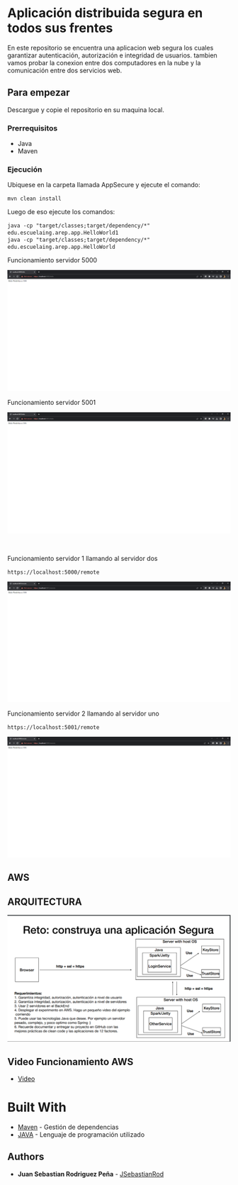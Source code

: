 # Aplicación distribuida segura en todos sus frentes

En este repositorio se encuentra una aplicacion web segura los cuales garantizar autenticación, autorización e integridad de usuarios. tambien vamos probar la conexion entre dos computadores en la nube y la comunicación entre dos servicios web.
## Para empezar

Descargue y copie el repositorio en su maquina local.

### Prerrequisitos

- Java
- Maven

### Ejecución

Ubiquese en la carpeta llamada AppSecure y ejecute el comando:


```
mvn clean install
```

Luego de eso ejecute los comandos:

```
java -cp "target/classes;target/dependency/*" edu.escuelaing.arep.app.HelloWorld1
java -cp "target/classes;target/dependency/*" edu.escuelaing.arep.app.HelloWorld
```


Funcionamiento servidor 5000
<br>


![](images/1.png)

Funcionamiento servidor 5001
<br>


![](images/2.png)

<br>


Funcionamiento servidor 1 llamando al servidor dos
```
https://localhost:5000/remote
```
![](images/3.png)


Funcionamiento servidor 2 llamando al servidor uno
```
https://localhost:5001/remote
```

![](images/5.png)

## AWS



## ARQUITECTURA

![](images/4.png)


## Video Funcionamiento AWS
    
- [Video](https://youtu.be/7QP3Edgnqvo)

# Built With

- [Maven](https://maven.apache.org/) - Gestión de dependencias
- [JAVA](https://rometools.github.io/rome/) - Lenguaje de programación utilizado

## Authors

- **Juan Sebastian Rodriguez Peña** - [JSebastianRod](https://github.com/JSebastianRod)
